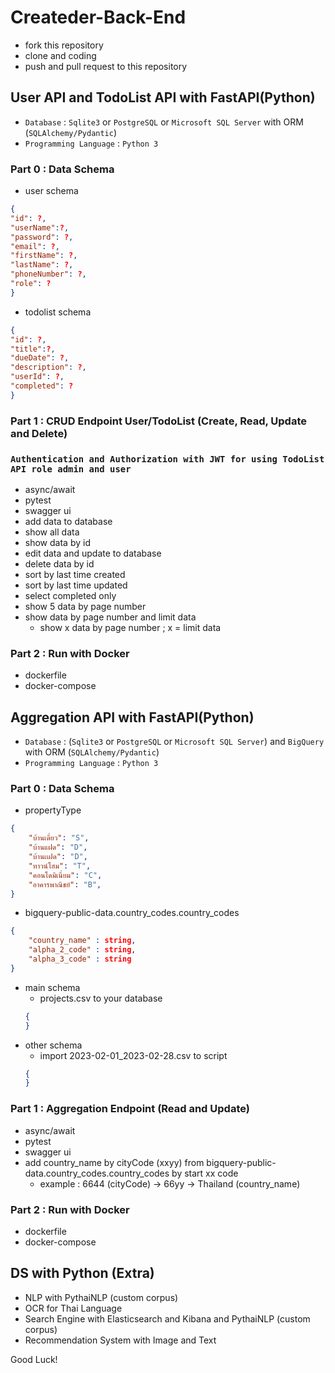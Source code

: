# Createder-Back-End
- fork this repository
- clone and coding
- push and pull request to this repository
## User API and TodoList API with FastAPI(Python)
- `Database` : `Sqlite3` or `PostgreSQL` or `Microsoft SQL Server` with ORM (`SQLAlchemy/Pydantic`) 
- `Programming Language` : `Python 3`
### Part 0 : Data Schema
- user schema
```json
{
"id": ?,
"userName":?,
"password": ?,
"email": ?,
"firstName": ?,
"lastName": ?,
"phoneNumber": ?,
"role": ?
}
```
- todolist schema
```json
{
"id": ?,
"title":?,
"dueDate": ?,
"description": ?,
"userId": ?,
"completed": ?
}
```
### Part 1 : CRUD Endpoint User/TodoList (Create, Read, Update and Delete)
### `Authentication and Authorization with JWT for using TodoList API role admin and user`
- async/await
- pytest
- swagger ui
- add data to database
- show all data
- show data by id
- edit data and update to database
- delete data by id
- sort by last time created
- sort by last time updated
- select completed only
- show 5 data by page number
- show data by page number and limit data
    - show x data by page number ; x = limit data

### Part 2 : Run with Docker
- dockerfile
- docker-compose
## Aggregation API with FastAPI(Python)
- `Database` : (`Sqlite3` or `PostgreSQL` or `Microsoft SQL Server`) and `BigQuery` with ORM (`SQLAlchemy/Pydantic`)
- `Programming Language` : `Python 3`

### Part 0 : Data Schema
- propertyType
```json
{
    "บ้านเดี่ยว": "S",
    "บ้านแฝด": "D",
    "บ้านเเฝด": "D",
    "ทาวน์โฮม": "T",
    "คอนโดมิเนี่ยม": "C",
    "อาคารพาณิชย์": "B",
}
```
- bigquery-public-data.country_codes.country_codes
```json
{
    "country_name" : string,
    "alpha_2_code" : string,
    "alpha_3_code" : string
}
```
- main schema
    - projects.csv to your database
    ```json
    {
    }
    ```
- other schema
    - import 2023-02-01_2023-02-28.csv to script
    ```json
    {
    }
    ```
### Part 1 : Aggregation Endpoint (Read and Update)
- async/await
- pytest
- swagger ui
- add country_name by cityCode (xxyy) from bigquery-public-data.country_codes.country_codes by start xx code
  - example : 6644 (cityCode) -> 66yy -> Thailand (country_name)
### Part 2 : Run with Docker
- dockerfile
- docker-compose
## DS with Python (Extra)
- NLP with PythaiNLP (custom corpus)
- OCR for Thai Language
- Search Engine with Elasticsearch and Kibana and PythaiNLP (custom corpus)
- Recommendation System with Image and Text

Good Luck!
